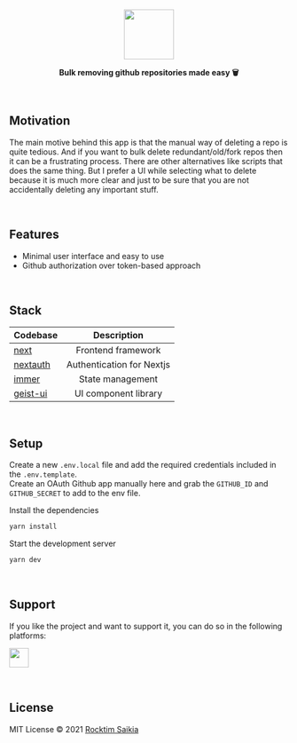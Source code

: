 <br/>
<a href="https://binhub.com">
  <p align="center">
      <img height=90 src="https://user-images.githubusercontent.com/33410545/118024876-d1140980-b37c-11eb-8fe4-481144756b0f.png">
    </p>
</a>
<p align="center"><strong>Bulk removing github repositories made easy 🗑️</strong></p>

<br/>

## Motivation

The main motive behind this app is that the manual way of deleting a repo is quite tedious. And if you want to bulk delete redundant/old/fork repos then it can be a frustrating process. There are other alternatives like scripts that does the same thing. But I prefer a UI while selecting what to delete because it is much more clear and just to be sure that you are not accidentally deleting any important stuff.

<br/>

## Features

- Minimal user interface and easy to use
- Github authorization over token-based approach

<br/>

## Stack

| Codebase                                  |           Description            |
| :---------------------------------------- | :------------------------------: |
| [next](https://nextjs.org/)               |        Frontend framework        |
| [nextauth](https://next-auth.js.org/)     |    Authentication for Nextjs     |
| [immer](https://immerjs.github.io/immer/) |         State management         |
| [geist-ui](https://react.geist-ui.dev/)   | UI component library             |

<br/>

## Setup

Create a new `.env.local` file and add the required credentials included in the `.env.template`. \
Create an OAuth Github app manually here and grab the `GITHUB_ID` and `GITHUB_SECRET` to add to the env file.

Install the dependencies

```bash
yarn install
```

Start the development server

```bash
yarn dev
```

<br/>

## Support

If you like the project and want to support it, you can do so in the following platforms: <br/>

<a href="https://www.buymeacoffee.com/rocktimcodes"><img src="https://www.buymeacoffee.com/assets/img/guidelines/download-assets-sm-1.svg" height="35px"/></a>

<br/>

## License

MIT License © 2021 [Rocktim Saikia](https://github.com/rocktimsaikia)

